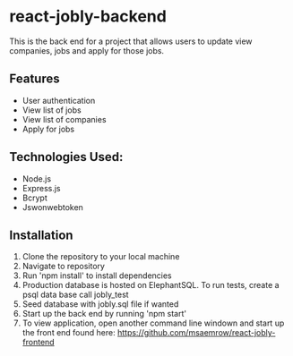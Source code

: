 # react-jobly-backend
This is the back end for a project that allows users to update view companies, jobs and apply for those jobs.

## Features
- User authentication
- View list of jobs
- View list of companies
- Apply for jobs


## Technologies Used:
- Node.js
- Express.js
- Bcrypt
- Jswonwebtoken

## Installation
1. Clone the repository to your local machine
2. Navigate to repository
3. Run 'npm install' to install dependencies
4. Production database is hosted on ElephantSQL. To run tests, create a psql data base call jobly_test
5. Seed database with jobly.sql file if wanted
6. Start up the back end by running 'npm start'
7. To view application, open another command line windown and start up the front end found here: https://github.com/msaemrow/react-jobly-frontend
